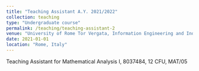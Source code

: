 ```yaml
---
title: "Teaching Assistant A.Y. 2021/2022"
collection: teaching
type: "Undergraduate course"
permalink: /teaching/teaching-assistant-2
venue: "University of Rome Tor Vergata, Information Engineering and Industrial Engineering Departments"
date: 2021-01-01
location: "Rome, Italy"
---
```


Teaching Assistant for Mathematical Analysis I, 8037484, 12 CFU, MAT/05
